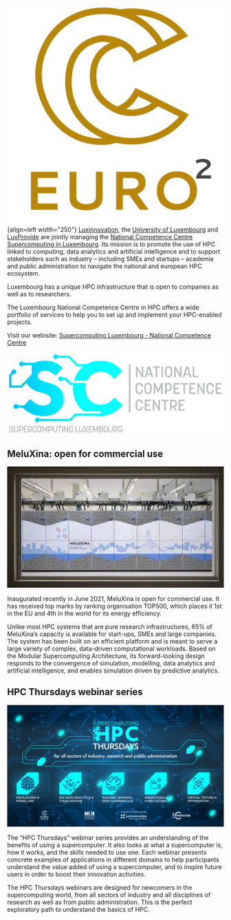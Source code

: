 
![](figures/EuroCC2-Logo.png){align=left  width="250"}
[Luxinnovation](https://www.luxinnovation.lu/), the [University of Luxembourg](https://hpc.uni.lu/) and [LuxProvide](https://luxprovide.lu/) are jointly managing the [National Competence Centre Supercomputing in Luxembourg](https://www.luxinnovation.lu/national-competence-centre-in-hpc/). Its mission is to promote the use of HPC linked to computing, data analytics and artificial intelligence and to support stakeholders such as industry – including SMEs and startups – academia and public administration to navigate the national and european HPC ecosystem. 

Luxembourg has a unique HPC infrastructure that is open to companies as well as to researchers.

The Luxembourg National Competence Centre in HPC offers a wide portfolio of services to help you to set up and implement your HPC-enabled projects.

Visit our webisite: [Supercomputing Luxembourg - National Competence Centre](https://supercomputing.lu/)
<p align="center"><img src="figures/Logo_SC_Luxembourg.png" width="900px"/></p>


## MeluXina: open for commercial use


<p align="center"><img src="figures/meluxina.jpeg" width="900px"/></p>

Inaugurated recently in June 2021, MeluXina is open for commercial use. It has received top marks by ranking organisation TOP500, which places it 1st in the EU and 4th in the world for its energy efficiency.

Unlike most HPC systems that are pure research infrastructures, 65% of MeluXina’s capacity is available for start-ups, SMEs and large companies. The system has been built on an efficient platform and is meant to serve a large variety of complex, data-driven computational workloads. Based on the Modular Supercomputing Architecture, its forward-looking design responds to the convergence of simulation, modelling, data analytics and artificial intelligence, and enables simulation driven by predictive analytics.



## HPC Thursdays webinar series

<p align="center"><img src="figures/hpc_thursday.jpg" width="900px"/></p>


The “HPC Thursdays” webinar series provides an understanding of the benefits of using a supercomputer. It also looks at what a supercomputer is, how it works, and the skills needed to use one. Each webinar presents concrete examples of applications in different domains to help participants understand the value added of using a supercomputer, and to inspire future users in order to boost their innovation activities.

The HPC Thursdays webinars are designed for newcomers in the supercomputing world, from all sectors of industry and all disciplines of research as well as from public administration. This is the perfect exploratory path to understand the basics of HPC.

